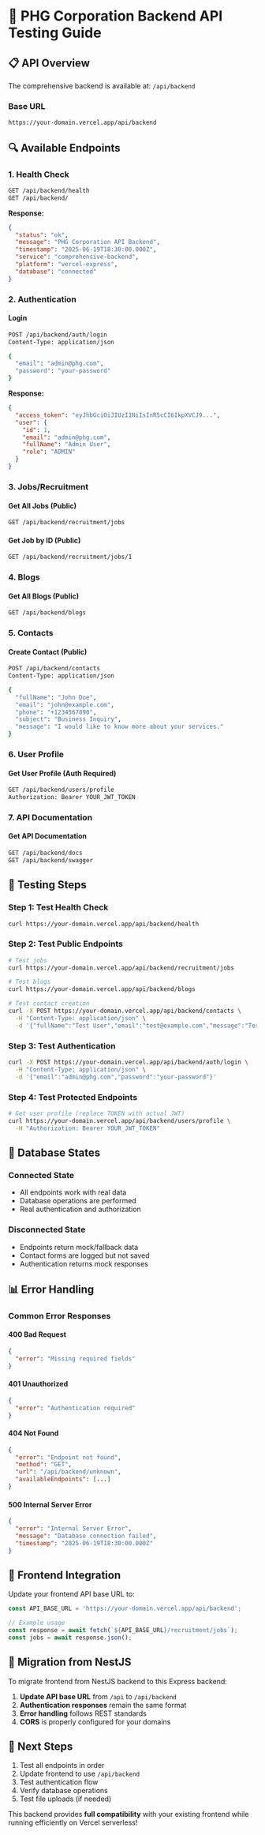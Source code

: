 # 🚀 PHG Corporation Backend API Testing Guide

## 📋 **API Overview**

The comprehensive backend is available at: `/api/backend`

### **Base URL**
```
https://your-domain.vercel.app/api/backend
```

## 🔍 **Available Endpoints**

### 1. **Health Check**
```bash
GET /api/backend/health
GET /api/backend/
```
**Response:**
```json
{
  "status": "ok",
  "message": "PHG Corporation API Backend",
  "timestamp": "2025-06-19T18:30:00.000Z",
  "service": "comprehensive-backend",
  "platform": "vercel-express",
  "database": "connected"
}
```

### 2. **Authentication**

#### Login
```bash
POST /api/backend/auth/login
Content-Type: application/json

{
  "email": "admin@phg.com",
  "password": "your-password"
}
```

**Response:**
```json
{
  "access_token": "eyJhbGciOiJIUzI1NiIsInR5cCI6IkpXVCJ9...",
  "user": {
    "id": 1,
    "email": "admin@phg.com",
    "fullName": "Admin User",
    "role": "ADMIN"
  }
}
```

### 3. **Jobs/Recruitment**

#### Get All Jobs (Public)
```bash
GET /api/backend/recruitment/jobs
```

#### Get Job by ID (Public)
```bash
GET /api/backend/recruitment/jobs/1
```

### 4. **Blogs**

#### Get All Blogs (Public)
```bash
GET /api/backend/blogs
```

### 5. **Contacts**

#### Create Contact (Public)
```bash
POST /api/backend/contacts
Content-Type: application/json

{
  "fullName": "John Doe",
  "email": "john@example.com",
  "phone": "+1234567890",
  "subject": "Business Inquiry",
  "message": "I would like to know more about your services."
}
```

### 6. **User Profile**

#### Get User Profile (Auth Required)
```bash
GET /api/backend/users/profile
Authorization: Bearer YOUR_JWT_TOKEN
```

### 7. **API Documentation**

#### Get API Documentation
```bash
GET /api/backend/docs
GET /api/backend/swagger
```

## 🧪 **Testing Steps**

### **Step 1: Test Health Check**
```bash
curl https://your-domain.vercel.app/api/backend/health
```

### **Step 2: Test Public Endpoints**
```bash
# Test jobs
curl https://your-domain.vercel.app/api/backend/recruitment/jobs

# Test blogs  
curl https://your-domain.vercel.app/api/backend/blogs

# Test contact creation
curl -X POST https://your-domain.vercel.app/api/backend/contacts \
  -H "Content-Type: application/json" \
  -d '{"fullName":"Test User","email":"test@example.com","message":"Test message"}'
```

### **Step 3: Test Authentication**
```bash
curl -X POST https://your-domain.vercel.app/api/backend/auth/login \
  -H "Content-Type: application/json" \
  -d '{"email":"admin@phg.com","password":"your-password"}'
```

### **Step 4: Test Protected Endpoints**
```bash
# Get user profile (replace TOKEN with actual JWT)
curl https://your-domain.vercel.app/api/backend/users/profile \
  -H "Authorization: Bearer YOUR_JWT_TOKEN"
```

## 🔧 **Database States**

### **Connected State**
- All endpoints work with real data
- Database operations are performed
- Real authentication and authorization

### **Disconnected State**
- Endpoints return mock/fallback data
- Contact forms are logged but not saved
- Authentication returns mock responses

## 📊 **Error Handling**

### **Common Error Responses**

#### 400 Bad Request
```json
{
  "error": "Missing required fields"
}
```

#### 401 Unauthorized  
```json
{
  "error": "Authentication required"
}
```

#### 404 Not Found
```json
{
  "error": "Endpoint not found",
  "method": "GET",
  "url": "/api/backend/unknown",
  "availableEndpoints": [...]
}
```

#### 500 Internal Server Error
```json
{
  "error": "Internal Server Error",
  "message": "Database connection failed",
  "timestamp": "2025-06-19T18:30:00.000Z"
}
```

## 🎯 **Frontend Integration**

Update your frontend API base URL to:
```javascript
const API_BASE_URL = 'https://your-domain.vercel.app/api/backend';

// Example usage
const response = await fetch(`${API_BASE_URL}/recruitment/jobs`);
const jobs = await response.json();
```

## 🔄 **Migration from NestJS**

To migrate frontend from NestJS backend to this Express backend:

1. **Update API base URL** from `/api` to `/api/backend`
2. **Authentication responses** remain the same format
3. **Error handling** follows REST standards
4. **CORS** is properly configured for your domains

## 🚀 **Next Steps**

1. Test all endpoints in order
2. Update frontend to use `/api/backend` 
3. Test authentication flow
4. Verify database operations
5. Test file uploads (if needed)

This backend provides **full compatibility** with your existing frontend while running efficiently on Vercel serverless! 
